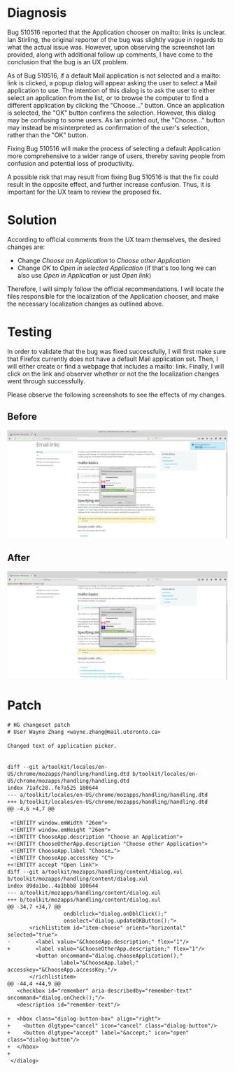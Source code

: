 # Diagnosis #

Bug 510516 reported that the Application chooser on mailto: links is unclear. Ian Stirling, the original reporter of the bug was slightly vague in regards to what the actual issue was. However, upon observing the screenshot Ian provided, along with additional follow up comments, I have come to the conclusion that the bug is an UX problem.

As of Bug 510516, if a default Mail application is not selected and a mailto: link is clicked, a popup dialog will appear asking the user to select a Mail application to use. The intention of this dialog is to ask the user to either select an application from the list, or to browse the computer to find a different application by clicking the "Choose..." button. Once an application is selected, the "OK" button confirms the selection. However, this dialog may be confusing to some users. As Ian pointed out, the "Choose..." button may instead be misinterpreted as confirmation of the user's selection, rather than the "OK" button.

Fixing Bug 510516 will make the process of selecting a default Application more comprehensive to a wider range of users, thereby saving people from confusion and potential loss of productivity. 

A possible risk that may result from fixing Bug 510516 is that the fix could result in the opposite effect, and further increase confusion. Thus, it is important for the UX team to review the proposed fix.

# Solution #

According to official comments from the UX team themselves, the desired changes are:

* Change *Choose an Application* to *Choose other Application*
* Change *OK* to *Open in selected Application* (if that's too long we can also use *Open in Application* or just *Open link*)

Therefore, I will simply follow the official recommendations. I will locate the files responsible for the localization of the Application chooser, and make the necessary localization changes as outlined above.

# Testing #

In order to validate that the bug was fixed successfully, I will first make sure that Firefox currently does not have a default Mail application set. Then, I will either create or find a webpage that includes a mailto: link. Finally, I will click on the link and observer whether or not the the localization changes went through successfully.

Please observe the following screenshots to see the effects of my changes.

## Before ##

![Before](/before.jpg?raw=true)

## After ##

![Before](/after.jpg?raw=true)

# Patch #

	# HG changeset patch
	# User Wayne Zhang <wayne.zhang@mail.utoronto.ca>

	Changed text of application picker.


	diff --git a/toolkit/locales/en-US/chrome/mozapps/handling/handling.dtd b/toolkit/locales/en-US/chrome/mozapps/handling/handling.dtd
	index 71afc28..fe7a525 100644
	--- a/toolkit/locales/en-US/chrome/mozapps/handling/handling.dtd
	+++ b/toolkit/locales/en-US/chrome/mozapps/handling/handling.dtd
	@@ -4,6 +4,7 @@
	 
	 <!ENTITY window.emWidth "26em">
	 <!ENTITY window.emHeight "26em">
	-<!ENTITY ChooseApp.description "Choose an Application">
	+<!ENTITY ChooseOtherApp.description "Choose other Application">
	 <!ENTITY ChooseApp.label "Choose…">
	 <!ENTITY ChooseApp.accessKey "C">
	+<!ENTITY accept "Open link">
	diff --git a/toolkit/mozapps/handling/content/dialog.xul b/toolkit/mozapps/handling/content/dialog.xul
	index 89da1be..4a1bbb8 100644
	--- a/toolkit/mozapps/handling/content/dialog.xul
	+++ b/toolkit/mozapps/handling/content/dialog.xul
	@@ -34,7 +34,7 @@
	                  ondblclick="dialog.onDblClick();"
	                  onselect="dialog.updateOKButton();">
	       <richlistitem id="item-choose" orient="horizontal" selected="true">
	-        <label value="&ChooseApp.description;" flex="1"/>
	+        <label value="&ChooseOtherApp.description;" flex="1"/>
	         <button oncommand="dialog.chooseApplication();"
	                 label="&ChooseApp.label;" accesskey="&ChooseApp.accessKey;"/>
	       </richlistitem>
	@@ -44,4 +44,9 @@
	   <checkbox id="remember" aria-describedby="remember-text" oncommand="dialog.onCheck();"/>
	   <description id="remember-text"/>
	 
	+  <hbox class="dialog-button-box" align="right">
	+    <button dlgtype="cancel" icon="cancel" class="dialog-button"/>
	+    <button dlgtype="accept" label="&accept;" icon="open" class="dialog-button"/>
	+  </hbox>
	+
	 </dialog>

